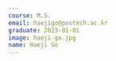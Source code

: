 ```yaml
---
course: M.S.
email: haejigo@postech.ac.kr
graduate: 2023-01-01
image: haeji-go.jpg
name: Haeji Go
---
```

